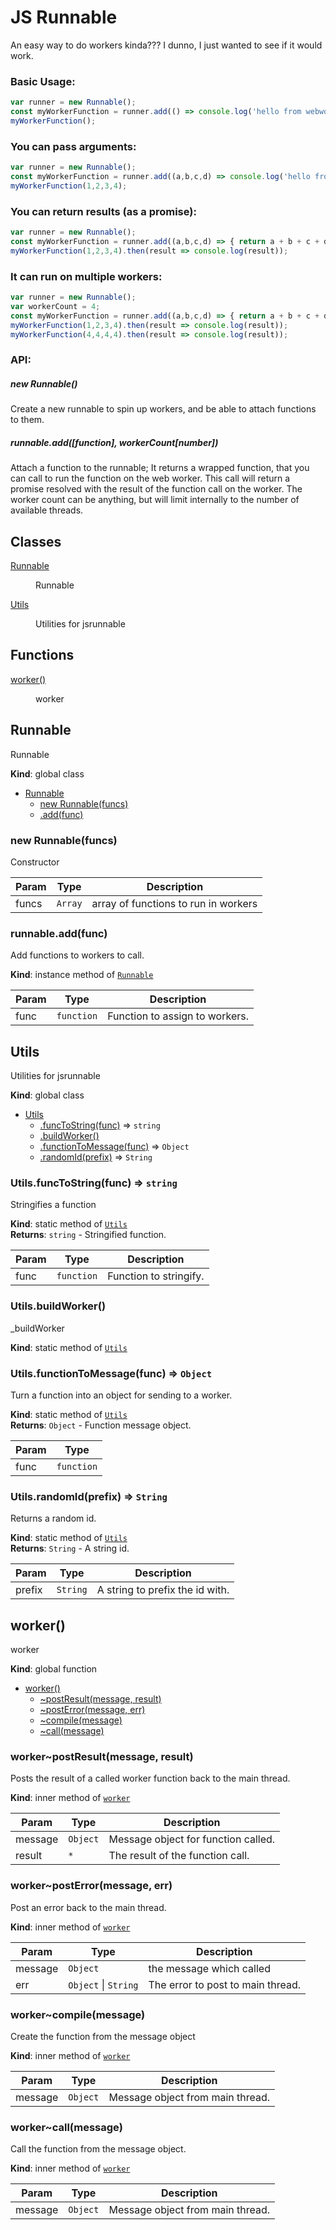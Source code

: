 # JS Runnable

An easy way to do workers kinda??? I dunno, I just wanted to see if it would work.

### Basic Usage: 
```javascript
var runner = new Runnable();
const myWorkerFunction = runner.add(() => console.log('hello from webworker'));
myWorkerFunction();
```

### You can pass arguments:
```javascript
var runner = new Runnable();
const myWorkerFunction = runner.add((a,b,c,d) => console.log('hello from webworker', a, b, c, d));
myWorkerFunction(1,2,3,4);
```

### You can return results (as a promise):
```javascript
var runner = new Runnable();
const myWorkerFunction = runner.add((a,b,c,d) => { return a + b + c + d; });
myWorkerFunction(1,2,3,4).then(result => console.log(result));
```

### It can run on multiple workers:
```javascript
var runner = new Runnable();
var workerCount = 4;
const myWorkerFunction = runner.add((a,b,c,d) => { return a + b + c + d; }, workerCount);
myWorkerFunction(1,2,3,4).then(result => console.log(result));
myWorkerFunction(4,4,4,4).then(result => console.log(result));
```

### API:
##### new Runnable()
Create a new runnable to spin up workers, and be able to attach functions to them.
##### runnable.add([function], workerCount[number])
Attach a function to the runnable;
It returns a wrapped function, that you can call to run the function on the web worker. 
This call will return a promise resolved with the result of the function call on the worker.
The worker count can be anything, but will limit internally to the number of available threads.

## Classes

<dl>
<dt><a href="#Runnable">Runnable</a></dt>
<dd><p>Runnable</p>
</dd>
<dt><a href="#Utils">Utils</a></dt>
<dd><p>Utilities for jsrunnable</p>
</dd>
</dl>

## Functions

<dl>
<dt><a href="#worker">worker()</a></dt>
<dd><p>worker</p>
</dd>
</dl>

<a name="Runnable"></a>

## Runnable
Runnable

**Kind**: global class  

* [Runnable](#Runnable)
    * [new Runnable(funcs)](#new_Runnable_new)
    * [.add(func)](#Runnable+add)

<a name="new_Runnable_new"></a>

### new Runnable(funcs)
Constructor


| Param | Type | Description |
| --- | --- | --- |
| funcs | <code>Array</code> | array of functions to run in workers |

<a name="Runnable+add"></a>

### runnable.add(func)
Add functions to workers to call.

**Kind**: instance method of [<code>Runnable</code>](#Runnable)  

| Param | Type | Description |
| --- | --- | --- |
| func | <code>function</code> | Function to assign to workers. |

<a name="Utils"></a>

## Utils
Utilities for jsrunnable

**Kind**: global class  

* [Utils](#Utils)
    * [.funcToString(func)](#Utils.funcToString) ⇒ <code>string</code>
    * [.buildWorker()](#Utils.buildWorker)
    * [.functionToMessage(func)](#Utils.functionToMessage) ⇒ <code>Object</code>
    * [.randomId(prefix)](#Utils.randomId) ⇒ <code>String</code>

<a name="Utils.funcToString"></a>

### Utils.funcToString(func) ⇒ <code>string</code>
Stringifies a function

**Kind**: static method of [<code>Utils</code>](#Utils)  
**Returns**: <code>string</code> - Stringified function.  

| Param | Type | Description |
| --- | --- | --- |
| func | <code>function</code> | Function to stringify. |

<a name="Utils.buildWorker"></a>

### Utils.buildWorker()
_buildWorker

**Kind**: static method of [<code>Utils</code>](#Utils)  
<a name="Utils.functionToMessage"></a>

### Utils.functionToMessage(func) ⇒ <code>Object</code>
Turn a function into an object for sending to a worker.

**Kind**: static method of [<code>Utils</code>](#Utils)  
**Returns**: <code>Object</code> - Function message object.  

| Param | Type |
| --- | --- |
| func | <code>function</code> | 

<a name="Utils.randomId"></a>

### Utils.randomId(prefix) ⇒ <code>String</code>
Returns a random id.

**Kind**: static method of [<code>Utils</code>](#Utils)  
**Returns**: <code>String</code> - A string id.  

| Param | Type | Description |
| --- | --- | --- |
| prefix | <code>String</code> | A string to prefix the id with. |

<a name="worker"></a>

## worker()
worker

**Kind**: global function  

* [worker()](#worker)
    * [~postResult(message, result)](#worker..postResult)
    * [~postError(message, err)](#worker..postError)
    * [~compile(message)](#worker..compile)
    * [~call(message)](#worker..call)

<a name="worker..postResult"></a>

### worker~postResult(message, result)
Posts the result of a called worker function back to the main thread.

**Kind**: inner method of [<code>worker</code>](#worker)  

| Param | Type | Description |
| --- | --- | --- |
| message | <code>Object</code> | Message object for function called. |
| result | <code>\*</code> | The result of the function call. |

<a name="worker..postError"></a>

### worker~postError(message, err)
Post an error back to the main thread.

**Kind**: inner method of [<code>worker</code>](#worker)  

| Param | Type | Description |
| --- | --- | --- |
| message | <code>Object</code> | the message which called |
| err | <code>Object</code> \| <code>String</code> | The error to post to main thread. |

<a name="worker..compile"></a>

### worker~compile(message)
Create the function from the message object

**Kind**: inner method of [<code>worker</code>](#worker)  

| Param | Type | Description |
| --- | --- | --- |
| message | <code>Object</code> | Message object from main thread. |

<a name="worker..call"></a>

### worker~call(message)
Call the function from the message object.

**Kind**: inner method of [<code>worker</code>](#worker)  

| Param | Type | Description |
| --- | --- | --- |
| message | <code>Object</code> | Message object from main thread. |

